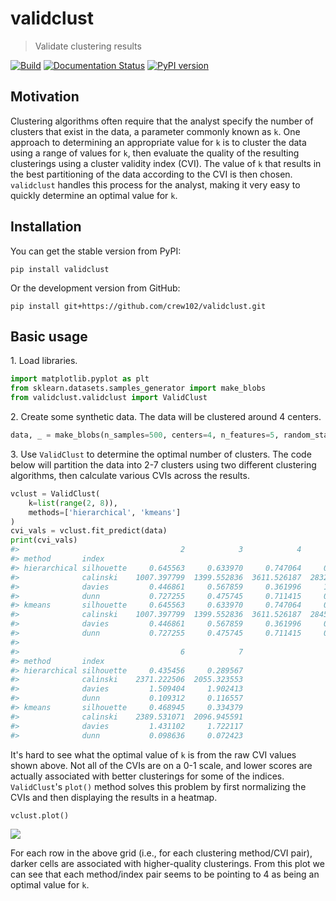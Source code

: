 # validclust

> Validate clustering results

[![Build](https://github.com/crew102/validclust/workflows/build/badge.svg)](https://github.com/crew102/validclust/actions)
[![Documentation Status](https://readthedocs.org/projects/validclust/badge/?version=latest)](https://validclust.readthedocs.io/en/latest/?badge=latest)
[![PyPI version](https://img.shields.io/pypi/v/validclust.svg)](https://pypi.org/project/validclust/)

## Motivation

Clustering algorithms often require that the analyst specify the number of clusters that exist in the data, a parameter commonly known as `k`. One approach to determining an appropriate value for `k` is to cluster the data using a range of values for `k`, then evaluate the quality of the resulting clusterings using a cluster validity index (CVI). The value of `k` that results in the best partitioning of the data according to the CVI is then chosen. `validclust` handles this process for the analyst, making it very easy to quickly determine an optimal value for `k`.  

## Installation

You can get the stable version from PyPI:

```
pip install validclust
```

Or the development version from GitHub:

```
pip install git+https://github.com/crew102/validclust.git
```

## Basic usage

<span>1.</span> Load libraries.

```python
import matplotlib.pyplot as plt
from sklearn.datasets.samples_generator import make_blobs
from validclust.validclust import ValidClust
```

<span>2.</span> Create some synthetic data. The data will be clustered around 4 centers.

```python
data, _ = make_blobs(n_samples=500, centers=4, n_features=5, random_state=0)
```

<span>3.</span> Use `ValidClust` to determine the optimal number of clusters. The code below will partition the data into 2-7 clusters using two different clustering algorithms, then calculate various CVIs across the results.

```python
vclust = ValidClust(
    k=list(range(2, 8)), 
    methods=['hierarchical', 'kmeans']
)
cvi_vals = vclust.fit_predict(data)
print(cvi_vals)
#>                                    2            3            4            5  \
#> method       index                                                            
#> hierarchical silhouette     0.645563     0.633970     0.747064     0.583724   
#>              calinski    1007.397799  1399.552836  3611.526187  2832.925655   
#>              davies         0.446861     0.567859     0.361996     1.025296   
#>              dunn           0.727255     0.475745     0.711415     0.109312   
#> kmeans       silhouette     0.645563     0.633970     0.747064     0.602562   
#>              calinski    1007.397799  1399.552836  3611.526187  2845.143428   
#>              davies         0.446861     0.567859     0.361996     0.988223   
#>              dunn           0.727255     0.475745     0.711415     0.115113   
#> 
#>                                    6            7  
#> method       index                                 
#> hierarchical silhouette     0.435456     0.289567  
#>              calinski    2371.222506  2055.323553  
#>              davies         1.509404     1.902413  
#>              dunn           0.109312     0.116557  
#> kmeans       silhouette     0.468945     0.334379  
#>              calinski    2389.531071  2096.945591  
#>              davies         1.431102     1.722117  
#>              dunn           0.098636     0.072423  
```

It's hard to see what the optimal value of `k` is from the raw CVI values shown above. Not all of the CVIs are on a 0-1 scale, and lower scores are actually associated with better clusterings for some of the indices. `ValidClust`'s `plot()` method solves this problem by first normalizing the CVIs and then displaying the results in a heatmap.

```python
vclust.plot()
```

![](https://i.imgur.com/lh4lROu.png)

For each row in the above grid (i.e., for each clustering method/CVI pair), darker cells are associated with higher-quality clusterings. From this plot we can see that each method/index pair seems to be pointing to 4 as being an optimal value for `k`.
